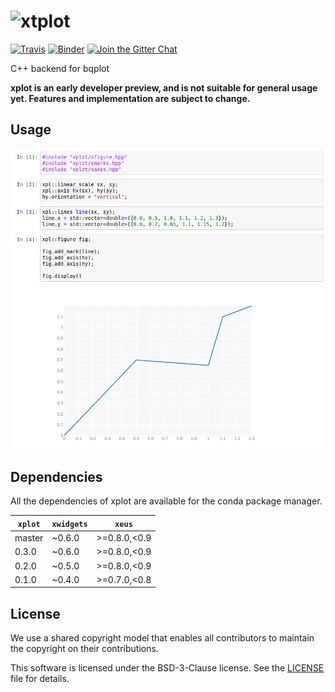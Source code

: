# ![xtplot](http://quantstack.net/assets/images/xplot.svg)

[![Travis](https://travis-ci.org/QuantStack/xplot.svg?branch=master)](https://travis-ci.org/QuantStack/xplot)
[![Binder](https://img.shields.io/badge/launch-binder-brightgreen.svg)](https://beta.mybinder.org/v2/gh/QuantStack/xplot/0.3.0-binder?filepath=notebooks)
[![Join the Gitter Chat](https://badges.gitter.im/Join%20Chat.svg)](https://gitter.im/QuantStack/Lobby?utm_source=badge&utm_medium=badge&utm_campaign=pr-badge&utm_content=badge)

C++ backend for bqplot

**xplot is an early developer preview, and is not suitable for general usage yet. Features and implementation are subject to change.**

## Usage

![xplot](xplot-screenshot.png)

## Dependencies

All the dependencies of xplot are available for the conda package manager. 

| `xplot` | `xwidgets`  |  `xeus`       |
|---------|-------------|---------------|
|  master |   ~0.6.0    |  >=0.8.0,<0.9 |
|  0.3.0  |   ~0.6.0    |  >=0.8.0,<0.9 |
|  0.2.0  |   ~0.5.0    |  >=0.8.0,<0.9 |
|  0.1.0  |   ~0.4.0    |  >=0.7.0,<0.8 |

## License

We use a shared copyright model that enables all contributors to maintain the
copyright on their contributions.

This software is licensed under the BSD-3-Clause license. See the [LICENSE](LICENSE) file for details.
